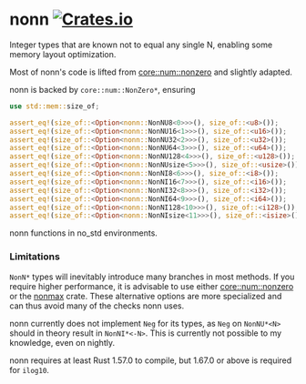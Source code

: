 # nonn [![Crates.io](https://img.shields.io/crates/v/nonn)](https://crates.io/crates/nonn)

Integer types that are known not to equal any single N, enabling some memory layout optimization.

Most of nonn's code is lifted from [core::num::nonzero](https://doc.rust-lang.org/src/core/num/nonzero.rs.html)
and slightly adapted.

nonn is backed by `core::num::NonZero*`, ensuring
```rs
use std::mem::size_of;

assert_eq!(size_of::<Option<nonn::NonNU8<0>>>(), size_of::<u8>());
assert_eq!(size_of::<Option<nonn::NonNU16<1>>>(), size_of::<u16>());
assert_eq!(size_of::<Option<nonn::NonNU32<2>>>(), size_of::<u32>());
assert_eq!(size_of::<Option<nonn::NonNU64<3>>>(), size_of::<u64>());
assert_eq!(size_of::<Option<nonn::NonNU128<4>>>(), size_of::<u128>());
assert_eq!(size_of::<Option<nonn::NonNUsize<5>>>(), size_of::<usize>());
assert_eq!(size_of::<Option<nonn::NonNI8<6>>>(), size_of::<i8>());
assert_eq!(size_of::<Option<nonn::NonNI16<7>>>(), size_of::<i16>());
assert_eq!(size_of::<Option<nonn::NonNI32<8>>>(), size_of::<i32>());
assert_eq!(size_of::<Option<nonn::NonNI64<9>>>(), size_of::<i64>());
assert_eq!(size_of::<Option<nonn::NonNI128<10>>>(), size_of::<i128>());
assert_eq!(size_of::<Option<nonn::NonNIsize<11>>>(), size_of::<isize>());
```

nonn functions in no_std environments.

### Limitations

`NonN*` types will inevitably introduce many branches in most methods. If you require higher performance, it is
advisable to use either [core::num::nonzero](https://doc.rust-lang.org/src/core/num/nonzero.rs.html) or
the [nonmax](https://docs.rs/nonmax/latest/nonmax/) crate. These alternative options are more specialized
and can thus avoid many of the checks nonn uses.

nonn currently does not implement `Neg` for its types, as `Neg` on `NonNU*<N>` should in theory result in `NonNI*<-N>`.
This is currently not possible to my knowledge, even on nightly.

nonn requires at least Rust 1.57.0 to compile, but 1.67.0 or above is required for `ilog10`.
